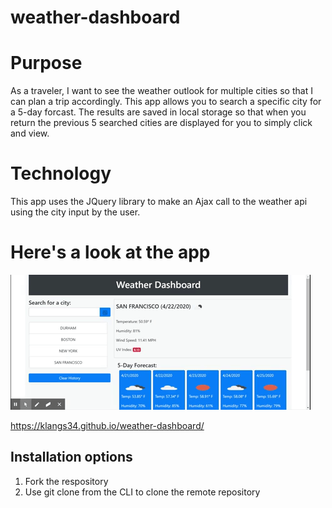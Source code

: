 # weather-dashboard

# Purpose
As a traveler, I want to see the weather outlook for multiple cities so that I can plan a trip accordingly.  This app allows you to search a specific city for a 5-day forcast.  The results are saved in local storage so that when you return the previous 5 searched cities are displayed for you to simply click and view.

# Technology
This app uses the JQuery library to make an Ajax call to the weather api using the city input by the user.

# Here's a look at the app
![weather app](weatherDashboard.gif)

https://klangs34.github.io/weather-dashboard/


## Installation options
1. Fork the respository
1. Use git clone from the CLI to clone the remote repository


